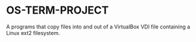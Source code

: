 # OS-TERM-PROJECT
 A programs that copy files into and out of a VirtualBox VDI file containing a Linux ext2 filesystem.
